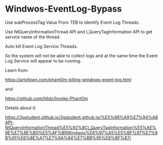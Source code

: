 # Windwos-EventLog-Bypass
Use subProcessTag Value From TEB to identify Event Log Threads.

Use NtQueryInformationThread API and I_QueryTagInformation API to get service name of the thread.

Auto kill Event Log Service Threads.

So the system will not be able to collect logs and at the same time the Event Log Service will appear to be running.

Learn from:

https://artofpwn.com/phant0m-killing-windows-event-log.html

and

https://github.com/hlldz/Invoke-Phant0m

Details about it:

https://3gstudent.github.io/3gstudent.github.io/%E5%88%A9%E7%94%A8API-NtQueryInformationThread%E5%92%8CI_QueryTagInformation%E5%AE%9E%E7%8E%B0%E5%AF%B9Windwos%E6%97%A5%E5%BF%97%E7%9B%91%E6%8E%A7%E7%9A%84%E7%BB%95%E8%BF%87/

